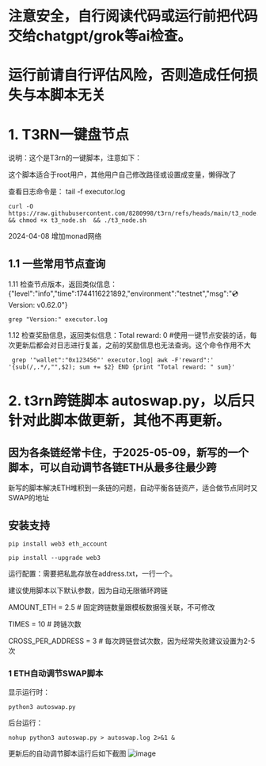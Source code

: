 # 注意安全，自行阅读代码或运行前把代码交给chatgpt/grok等ai检查。
# 运行前请自行评估风险，否则造成任何损失与本脚本无关

# 1. T3RN一键盘节点
说明：这个是T3rn的一键脚本，注意如下：

这个脚本适合于root用户，其他用户自己修改路径或设置成变量，懒得改了

查看日志命令是： tail -f executor.log

    curl -O https://raw.githubusercontent.com/8280998/t3rn/refs/heads/main/t3_node.sh && chmod +x t3_node.sh  && ./t3_node.sh

2024-04-08 增加monad网络


## 1.1 一些常用节点查询

1.11 检查节点版本，返回类似信息：{"level":"info","time":1744116221892,"environment":"testnet","msg":"💿 Version: v0.62.0"}

    grep "Version:" executor.log

1.12 检查奖励信息，返回类似信息：Total reward: 0 #使用一键节点安装的话，每次更新后都会对日志进行复盖，之前的奖励信息也无法查询。这个命令作用不大

     grep '"wallet":"0x123456"' executor.log| awk -F'reward":' '{sub(/,.*/,"",$2); sum += $2} END {print "Total reward: " sum}'

# 2. t3rn跨链脚本 autoswap.py，以后只针对此脚本做更新，其他不再更新。
## 因为各条链经常卡住，于2025-05-09，新写的一个脚本，可以自动调节各链ETH从最多往最少跨

新写的脚本解决ETH堆积到一条链的问题，自动平衡各链资产，适合做节点同时又SWAP的地址

## 安装支持
    pip install web3 eth_account

    pip install --upgrade web3

运行配置：需要把私匙存放在address.txt，一行一个。

建议使用脚本以下默认参数，因为自动无限循环跨链

AMOUNT_ETH = 2.5        # 固定跨链数量跟模板数据强关联，不可修改

TIMES = 10                 # 跨链次数

CROSS_PER_ADDRESS = 3     # 每次跨链尝试次数，因为经常失败建议设置为2-5次
   
### 1 ETH自动调节SWAP脚本 

显示运行时：

    python3 autoswap.py

后台运行：

    nohup python3 autoswap.py > autoswap.log 2>&1 &
    
更新后的自动调节脚本运行后如下截图
![image](https://github.com/user-attachments/assets/ee635c53-75c5-48f0-8c1d-dba9b96de815)




